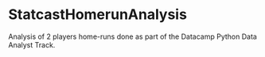 # StatcastHomerunAnalysis
Analysis of 2 players home-runs done as part of the Datacamp Python Data Analyst Track.
